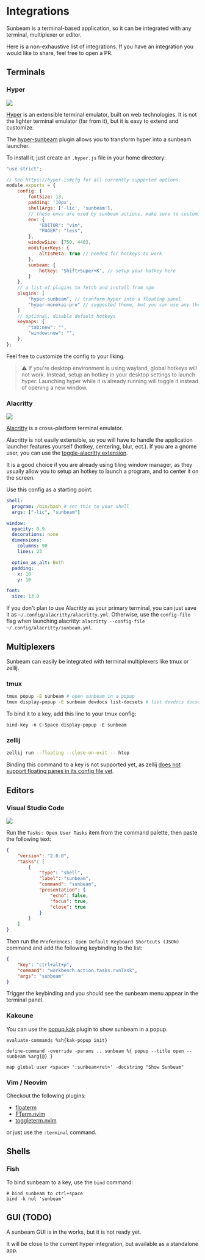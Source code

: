 # Integrations

Sunbeam is a terminal-based application, so it can be integrated with any terminal, multiplexer or editor.

Here is a non-exhaustive list of integrations. If you have an integration you would like to share, feel free to open a PR.

## Terminals

### Hyper

![](../../assets/hyper.jpeg)

[Hyper](https://hyper.is/) is an extensible terminal emulator, built on web technologies.
It is not the lighter terminal emulator (far from it), but it is easy to extend and customize.

The [hyper-sunbeam](https://npm.js/hyper-sunbeam) plugin allows you to transform hyper into a sunbeam launcher.

To install it, just create an `.hyper.js` file in your home directory:

```js
"use strict";

// See https://hyper.is#cfg for all currently supported options.
module.exports = {
    config: {
        fontSize: 13,
        padding: '10px',
        shellArgs: ['-lic', 'sunbeam'],
        // these envs are used by sunbeam actions, make sure to customize them if needed
        env: {
            "EDITOR": "vim",
            "PAGER": "less",
        },
        windowSize: [750, 440],
        modifierKeys: {
            altIsMeta: true // needed for hotkeys to work
        },
        sunbeam: {
            hotkey: 'Shift+Super+K', // setup your hotkey here
        }
    },
    // a list of plugins to fetch and install from npm
    plugins: [
        "hyper-sunbeam", // tranform hyper into a floating panel
        "hyper-monokai-pro" // suggested theme, but you can use any theme you want
    ]
    // optional, disable default hotkeys
    keymaps: {
        "tab:new": "",
        "window:new": "",
    },
};
```

Feel free to customize the config to your liking.

> ⚠️
> If you're desktop environment is using wayland, global hotkeys will not work. Instead, setup an hotkey in your desktop settings to launch hyper. Launching hyper while it is already running will toggle it instead of opening a new window.


### Alacritty

![](../../assets/alacritty.jpeg)

[Alacritty](https://github.com/alacritty/alacritty) is a cross-platform terminal emulator.

Alacritty is not easily extensible, so you will have to handle the application launcher features yourself (hotkey, centering, blur, ect.).
If you are a gnome user, you can use the [toggle-alacritty extension](https://extensions.gnome.org/extension/3942/toggle-alacritty/).

It is a good choice if you are already using tiling window manager, as they usually allow you to setup an hotkey to launch a program, and to center it on the screen.

Use this config as a starting point:

```yml
shell:
  program: /bin/bash # set this to your shell
  args: ["-lic", "sunbeam"]

window:
  opacity: 0.9
  decorations: none
  dimensions:
    columns: 90
    lines: 23

  option_as_alt: Both
  padding:
    x: 10
    y: 10

font:
  size: 13.0
```

If you don't plan to use Alacritty as your primary terminal, you can just save it as `~/.config/alacritty/alacritty.yml`.
Otherwise, use the `config-file` flag when launching alacritty: `alacritty --config-file ~/.config/alacritty/sunbeam.yml`.

## Multiplexers

Sunbeam can easily be integrated with terminal multiplexers like tmux or zellij.

### tmux

```sh
tmux popup -E sunbeam # open sunbeam in a popup
tmux display-popup -E sunbeam devdocs list-docsets # list devdocs docsets in a popup
```

To bind it to a key, add this line to your tmux config:

```
bind-key -n C-Space display-popup -E sunbeam
```

### zellij

```sh
zellij run --floating --close-on-exit -- htop
```

Binding this command to a key is not supported yet, as zellij [does not support floating panes in its config file yet](https://github.com/zellij-org/zellij/discussions/2518).

## Editors

### Visual Studio Code

![](../../assets/vscode.png)

Run the `Tasks: Open User Tasks` item from the command palette, then paste the following text:

```json
{
    "version": "2.0.0",
    "tasks": [
        {
            "type": "shell",
            "label": "sunbeam",
            "command": "sunbeam",
            "presentation": {
                "echo": false,
                "focus": true,
                "close": true
            }
        }
    ]
}
```

Then run the `Preferences: Open Default Keyboard Shortcuts (JSON)` command and add the following keybinding to the list:

```json
{
    "key": "ctrl+alt+p",
    "command": "workbench.action.tasks.runTask",
    "args": "sunbeam"
}
```

Trigger the keybinding and you should see the sunbeam menu appear in the terminal panel.

### Kakoune

You can use the [popup.kak](https://github.com/enricozb/popup.kak) plugin to show sunbeam in a popup.

```
evaluate-commands %sh{kak-popup init}

define-command -override -params .. sunbeam %{ popup --title open -- sunbeam %arg{@} }

map global user <space> ':sunbeam<ret>' -docstring "Show Sunbeam"
```

### Vim / Neovim

Checkout the following plugins:

- [floaterm](https://github.com/voldikss/vim-floaterm)
- [FTerm.nvim](https://github.com/numToStr/FTerm.nvim)
- [toggleterm.nvim](https://github.com/akinsho/toggleterm.nvim)

or just use the `:terminal` command.

## Shells

### Fish

To bind sunbeam to a key, use the `bind` command:

```fish
# bind sunbeam to ctrl+space
bind -k nul 'sunbeam'
```

## GUI (TODO)

A sunbeam GUI is in the works, but it is not ready yet.

It will be close to the current hyper integration, but available as a standalone app.
